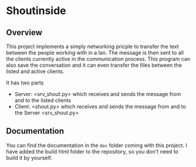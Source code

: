 # Shoutinside #

## Overview ##

This project implements a simply networking pricple to transfer the text between the people working with in a lan.
The message is then sent to all the clients currently active in the communication process. This program can also save the conversation
and it can even transfer the files between the listed and active clients.

It has two parts

* Server: <srv_shout.py> which receives and sends the message from and to the listed clients
* Client: <shout.py> which receives and sends the message from and to the Server <srv_shout.py>

## Documentation ##

You can find the documentation in the `doc` folder coming with this project. I have added the build html folder to 
the repository, so you don't need to build it by yourself. 

